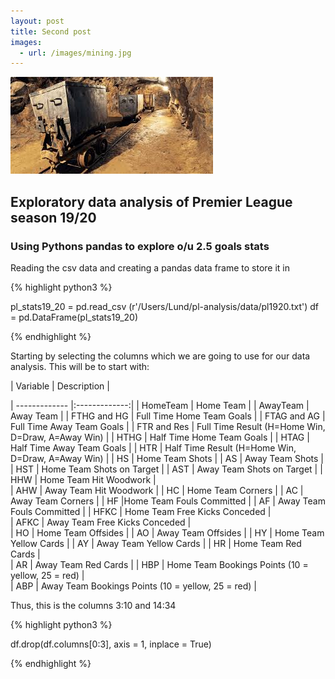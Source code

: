 ```yaml
---
layout: post
title: Second post
images:
  - url: /images/mining.jpg
---
```



<img src="/images/mining.jpg"/>


## Exploratory data analysis of Premier League season 19/20

### Using Pythons pandas to explore o/u 2.5 goals stats

Reading the csv data and creating a pandas data frame to store it in

{% highlight python3 %}


pl_stats19_20 = pd.read_csv (r'/Users/Lund/pl-analysis/data/pl1920.txt')
df = pd.DataFrame(pl_stats19_20)

{% endhighlight %}

Starting by selecting the columns which we are going to use for our data analysis.
This will be to start with:



| Variable  | Description |

| ------------- |:-------------:| 
| HomeTeam      | Home Team | 
| AwayTeam      | Away Team      | 
|  FTHG and HG  | Full Time Home Team Goals      | 
| FTAG and AG   | Full Time Away Team Goals           | 
| FTR and Res   | Full Time Result (H=Home Win, D=Draw, A=Away Win) | 
| HTHG          | Half Time Home Team Goals      | 
| HTAG          | Half Time Away Team Goals      | 
| HTR           | Half Time Result (H=Home Win, D=Draw, A=Away Win)           | 
| HS            | Home Team Shots      | 
| AS            | Away Team Shots     | 
| HST           | Home Team Shots on Target          | 
| AST           | Away Team Shots on Target | 
| HHW           | Home Team Hit Woodwork     |   
| AHW           | Away Team Hit Woodwork      | 
| HC            | Home Team Corners      | 
| AC            | Away Team Corners      | 
| HF           |Home Team Fouls Committed           | 
| AF           | Away Team Fouls Committed | 
| HFKC           | Home Team Free Kicks Conceded      |   
| AFKC          |  Away Team Free Kicks Conceded      |   
| HO            | Home Team Offsides      | 
| AO            | Away Team Offsides      | 
| HY           | Home Team Yellow Cards          | 
| AY           | Away Team Yellow Cards | 
| HR           |  Home Team Red Cards    |   
| AR           | Away Team Red Cards      |
| HBP           | Home Team Bookings Points (10 = yellow, 25 = red)      |   
| ABP           | Away Team Bookings Points (10 = yellow, 25 = red)      |      

Thus, this is the columns 3:10 and 14:34


{% highlight python3 %}

df.drop(df.columns[0:3], axis = 1, inplace = True)

{% endhighlight %}

